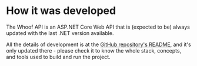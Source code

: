 # How it was developed

The Whoof API is an ASP.NET Core Web API that is (expected to be) always updated with the last .NET version available.

All the details of development is at the [GitHub repository's README](https://github.com/graduenz/whoof-aspnetcore/blob/main/README.md), and it's only updated there - please check it to know the whole stack, concepts, and tools used to build and run the project.
